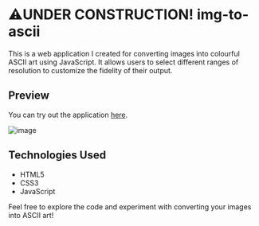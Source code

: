 # ⚠️UNDER CONSTRUCTION! img-to-ascii

This is a web application I created for converting images into colourful ASCII art using JavaScript. It allows users to select different ranges of resolution to customize the fidelity of their output.

## Preview

You can try out the application [here](https://example.com).

![image](https://github.com/andrew1k3/img-to-ascii/assets/95467716/4aa9954a-a9c0-48b9-ba7b-dfeaaa3de9fd)

## Technologies Used

- HTML5
- CSS3
- JavaScript

Feel free to explore the code and experiment with converting your images into ASCII art!
